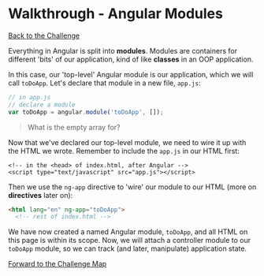 # Walkthrough - Angular Modules

[Back to the Challenge](../02_angular_modules.md)

Everything in Angular is split into **modules**. Modules are containers for different 'bits' of our application, kind of like **classes** in an OOP application.

In this case, our 'top-level' Angular module is our application, which we will call `toDoApp`. Let's declare that module in a new file, `app.js`:

```javascript
// in app.js
// declare a module
var toDoApp = angular.module('toDoApp', []);
```

> What is the empty array for?

Now that we've declared our top-level module, we need to wire it up with the HTML we wrote. Remember to include the `app.js` in our HTML first:

```
<!-- in the <head> of index.html, after Angular -->
<script type="text/javascript" src="app.js"></script>
```

Then we use the `ng-app` directive to 'wire' our module to our HTML (more on **directives** later on):

```html
<html lang="en" ng-app="toDoApp">
  <!-- rest of index.html -->
```

We have now created a named Angular module, `toDoApp`, and all HTML on this page is within its scope. Now, we will attach a controller module to our `toDoApp` module, so we can track (and later, manipulate) application state.

[Forward to the Challenge Map](../00_challenge_map.md)